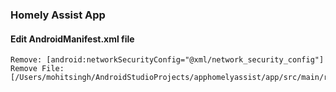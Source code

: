 ### Homely Assist App

#### Edit AndroidManifest.xml file
```text
Remove: [android:networkSecurityConfig="@xml/network_security_config"]
Remove File: [/Users/mohitsingh/AndroidStudioProjects/apphomelyassist/app/src/main/res/xml/network_security_config.xml]
```
